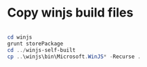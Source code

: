 
# Copy winjs build files
```powershell

cd winjs
grunt storePackage
cd ../winjs-self-built
cp ..\winjs\bin\Microsoft.WinJS* -Recurse .
```